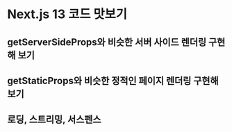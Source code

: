 # Next.js 13 코드 맛보기

## getServerSideProps와 비슷한 서버 사이드 렌더링 구현해 보기

## getStaticProps와 비슷한 정적인 페이지 렌더링 구현해 보기

## 로딩, 스트리밍, 서스펜스
